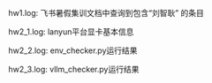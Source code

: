 hw1.log: 飞书暑假集训文档中查询到包含“刘智耿” 的条目

hw2_1.log: lanyun平台显卡基本信息

hw2_2.log: env_checker.py运行结果

hw2_3.log: vllm_checker.py运行结果